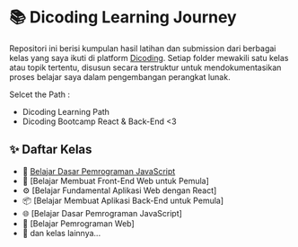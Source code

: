 # 📚 Dicoding Learning Journey

Repositori ini berisi kumpulan hasil latihan dan submission dari berbagai kelas yang saya ikuti di platform [Dicoding](https://www.dicoding.com/). Setiap folder mewakili satu kelas atau topik tertentu, disusun secara terstruktur untuk mendokumentasikan proses belajar saya dalam pengembangan perangkat lunak.

Selcet the Path :
- Dicoding Learning Path
- Dicoding Bootcamp React & Back-End <3

## ✨ Daftar Kelas
- 🚀 [Belajar Dasar Pemrograman JavaScript](https://github.com/dindapoetri/Belajar-Dasar-Pemrograman-Web)
- 🎨 [Belajar Membuat Front-End Web untuk Pemula]
- ⚙️ [Belajar Fundamental Aplikasi Web dengan React]
- 📦 [Belajar Membuat Aplikasi Back-End untuk Pemula]
- 🌐 [Belajar Dasar Pemrograman JavaScript]
- 🧠 [Belajar Pemrograman Web]
- 📁 dan kelas lainnya...
